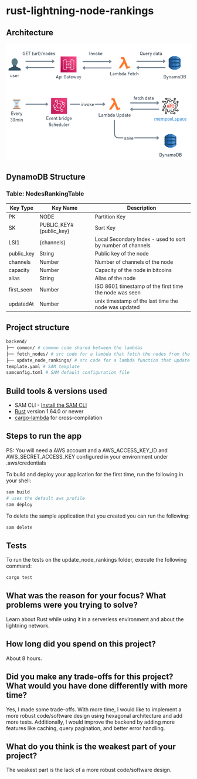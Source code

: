 # rust-lightning-node-rankings

## Architecture

![arch](docs/arch.png)

## DynamoDB Structure

### Table: NodesRankingTable

| Key Type   | Key Name                | Description                                                |
| ---------- | ----------------------- | ---------------------------------------------------------- |
| PK         | NODE                    | Partition Key                                              |
| SK         | PUBLIC_KEY#{public_key} | Sort Key                                                   |
| LSI1       | {channels}              | Local Secondary Index - used to sort by number of channels |
| public_key | String                  | Public key of the node                                     |
| channels   | Number                  | Number of channels of the node                             |
| capacity   | Number                  | Capacity of the node in bitcoins                           |
| alias      | String                  | Alias of the node                                          |
| first_seen | Number                  | ISO 8601 timestamp of the first time the node was seen     |
| updatedAt  | Number                  | unix timestamp of the last time the node was updated       |

## Project structure

```bash
backend/
├── common/ # common code shared between the lambdas
├── fetch_nodes/ # src code for a lambda that fetch the nodes from the Lightning Network that is activated by api gateway
├── update_node_rankings/ # src code for a lambda function that update the node rankings using event bridge scheduler
template.yaml # SAM template
samconfig.toml # SAM default configuration file
```

## Build tools & versions used

- SAM CLI - [Install the SAM CLI](https://docs.aws.amazon.com/serverless-application-model/latest/developerguide/serverless-sam-cli-install.html)
- [Rust](https://www.rust-lang.org/) version 1.64.0 or newer
- [cargo-lambda](https://github.com/cargo-lambda/cargo-lambda) for cross-compilation

## Steps to run the app

PS: You will need a AWS account and a AWS_ACCESS_KEY_ID and AWS_SECRET_ACCESS_KEY configured in your
environment under .aws/credentials

To build and deploy your application for the first time, run the following in your shell:

```bash
sam build
# uses the default aws profile
sam deploy
```

To delete the sample application that you created you can run the following:

```bash
sam delete
```

## Tests

To run the tests on the update_node_rankings folder, execute the following command:

```bash
cargo test
```

## What was the reason for your focus? What problems were you trying to solve?

Learn about Rust while using it in a serverless environment and about the lightning network.

## How long did you spend on this project?

About 8 hours.

## Did you make any trade-offs for this project? What would you have done differently with more time?

Yes, I made some trade-offs. With more time, I would like to implement a more robust code/software design using hexagonal architecture and add more tests. Additionally, I would improve the backend by adding more features like caching, query pagination, and better error handling.

## What do you think is the weakest part of your project?

The weakest part is the lack of a more robust code/software design.

